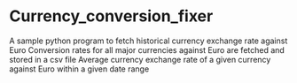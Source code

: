 # Currency_conversion_fixer
A sample python program to fetch historical currency exchange rate against Euro
Conversion rates for all major currencies against Euro are fetched and stored in a csv file
Average currency exchange rate of a given currency against Euro within a given date range
